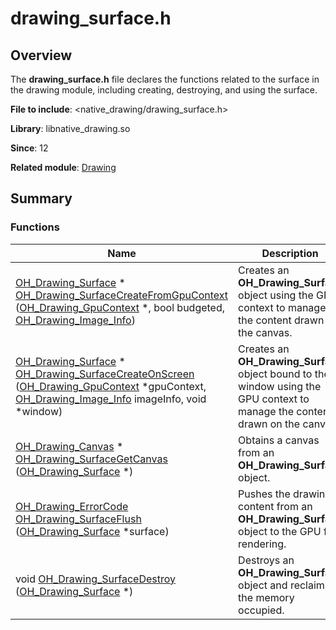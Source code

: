# drawing_surface.h


## Overview

The **drawing_surface.h** file declares the functions related to the surface in the drawing module, including creating, destroying, and using the surface.

**File to include**: &lt;native_drawing/drawing_surface.h&gt;

**Library**: libnative_drawing.so

**Since**: 12

**Related module**: [Drawing](_drawing.md)


## Summary

### Functions

| Name| Description| 
| -------- | -------- |
| [OH_Drawing_Surface](_drawing.md#oh_drawing_surface) \* [OH_Drawing_SurfaceCreateFromGpuContext](_drawing.md#oh_drawing_surfacecreatefromgpucontext) ([OH_Drawing_GpuContext](_drawing.md#oh_drawing_gpucontext) \*, bool budgeted, [OH_Drawing_Image_Info](_o_h___drawing___image___info.md)) | Creates an **OH_Drawing_Surface** object using the GPU context to manage the content drawn on the canvas. | 
| [OH_Drawing_Surface](_drawing.md#oh_drawing_surface) \* [OH_Drawing_SurfaceCreateOnScreen](_drawing.md#oh_drawing_surfacecreateonscreen) ([OH_Drawing_GpuContext](_drawing.md#oh_drawing_gpucontext) \*gpuContext, [OH_Drawing_Image_Info](_o_h___drawing___image___info.md) imageInfo, void \*window) | Creates an **OH_Drawing_Surface** object bound to the window using the GPU context to manage the content drawn on the canvas. | 
| [OH_Drawing_Canvas](_drawing.md#oh_drawing_canvas) \* [OH_Drawing_SurfaceGetCanvas](_drawing.md#oh_drawing_surfacegetcanvas) ([OH_Drawing_Surface](_drawing.md#oh_drawing_surface) \*) | Obtains a canvas from an **OH_Drawing_Surface** object. | 
| [OH_Drawing_ErrorCode](_drawing.md#oh_drawing_errorcode) [OH_Drawing_SurfaceFlush](_drawing.md#oh_drawing_surfaceflush) ([OH_Drawing_Surface](_drawing.md#oh_drawing_surface) \*surface) | Pushes the drawing content from an **OH_Drawing_Surface** object to the GPU for rendering. | 
| void [OH_Drawing_SurfaceDestroy](_drawing.md#oh_drawing_surfacedestroy) ([OH_Drawing_Surface](_drawing.md#oh_drawing_surface) \*) | Destroys an **OH_Drawing_Surface** object and reclaims the memory occupied. | 
